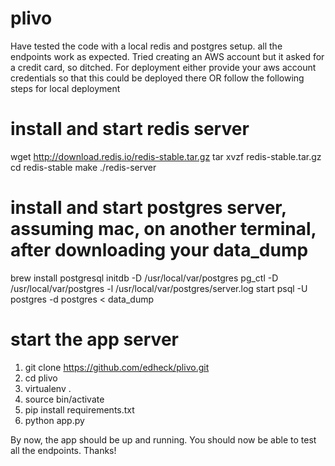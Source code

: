 # plivo
Have tested the code with a local redis and postgres setup.
all the endpoints work as expected.
Tried creating an AWS account but it asked for a credit card, so ditched.
For deployment either provide your aws account credentials so that 
this could be deployed there OR follow the following steps for local deployment

# install and start redis server
wget http://download.redis.io/redis-stable.tar.gz
tar xvzf redis-stable.tar.gz
cd redis-stable
make
./redis-server

# install and start postgres server, assuming mac, on another terminal, after downloading your data_dump
brew install postgresql
initdb -D /usr/local/var/postgres
pg_ctl -D /usr/local/var/postgres -l /usr/local/var/postgres/server.log start
psql -U postgres -d postgres < data_dump

# start the app server
1) git clone https://github.com/edheck/plivo.git
2) cd plivo
3) virtualenv .
4) source bin/activate
5) pip install requirements.txt
6) python app.py

By now, the app should be up and running.
You should now be able to test all the endpoints. Thanks!


